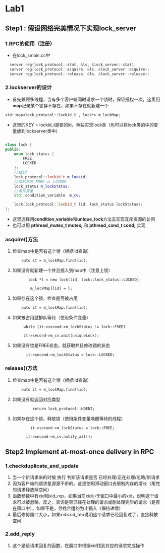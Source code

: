 # Lab1
## Step1 : 假设网络完美情况下实现lock_server
### 1.RPC的使用（注册）
* 在lock_smain.cc中
``` c++
  server.reg(lock_protocol::stat, &ls, &lock_server::stat);
  server.reg(lock_protocol::acquire, &ls, &lock_server::acquire);
  server.reg(lock_protocol::release, &ls, &lock_server::release);
```
### 2.lockserver的设计
* 首先兼顾多线程，当有多个客户端同时请求一个锁时，保证授权一次，这里用**map**记录某个锁存不存在，如果不存在就新建一个

`
std::map<lock_protocol::lockid_t , lock*> m_lockMap;
`
* 这里的KEY = lockid_t是锁的id，单独实现lock类（也可以将lock类的中的变量放到lockserver类中）
``` c++

class lock {
public:
    enum lock_status {
        FREE,
        LOCKED
    };
    //锁id
    lock_protocol::lockid_t m_lockid;
    //锁的状态 FREE or LOCKED
    lock_status m_lockStatus;
    //条件变量
    std::condition_variable  m_cv;

    lock(lock_protocol::lockid_t lid, lock_status lockStatus);
};

```

* 这里选择用**condition_variable**和**unique_lock**方法去实现互斥资源的访问
* 也可以用
  **pthread_mutex_t mutex;** 和
  **pthread_cond_t cond;** 实现
### **acquire**()方法
1. 检查map中是否有这个锁（根据lid查询）

   `     auto it = m_lockMap.find(lid); `
2. 如果没有就新建一个并且插入到map中（注意上锁）

   `        lock *l = new lock(lid, lock::lock_status::LOCKED);
   `

   `         m_lockMap[lid] = l; `
3. 如果存在这个锁，检查是否被占用

   `     auto it = m_lockMap.find(lid); `
4. 如果被占用就排队等待（使用条件变量）

   `      while (it->second->m_lockStatus != lock::FREE) `

   `      it->second->m_cv.wait(uniqueLock); `

5. 如果没有锁是FREE状态，就获取并且修改锁的状态

   `      it->second->m_lockStatus = lock::LOCKED;`

### **release**()方法

1. 检查map中是否有这个锁（根据lid查询）

   `     auto it = m_lockMap.find(lid); `
2. 如果没有就返回对应类型

   `          return lock_protocol::NOENT; `
3. 如果存在这个锁，释放锁（使用条件变量唤醒等待的线程）

   `        it->second->m_lockStatus = lock::FREE;`

   `       it->second->m_cv.notify_all(); `




## Step2 Implement at-most-once delivery in RPC
### 1.checkduplicate_and_update
1. 当一个新请求来的时候 执行 判断该请求是否 已经处理/正在处理/忽略/新请求
2. 因为客户端的请求是源源不断的，这里使用滑动窗口去限制内存的增长（用完的请求释放掉空间）
3. 函数参数中有xid和xid_rep，如果当前xid小于窗口中最小的xid，说明这个请求可以被忽略，反之，查询是否已经在处理的请求或刚处理完毕的请求（是否在窗口中），如果不是，寻找合适的为止插入（保持递增）
4. 最后修剪窗口大小，如果xid<xid_rep说明这个请求已经回复过了，直接释放空间
### 2.add_reply
1. 这个是给请求回复的函数，在窗口中根据xid找到对应的请求完成操作